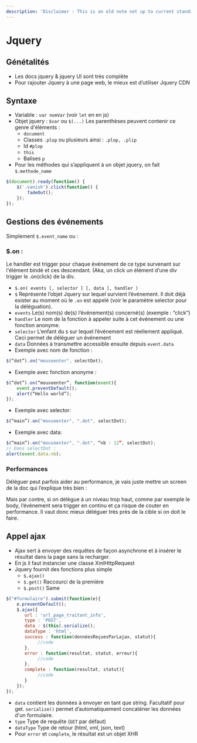 ```yaml
---
description: 'Disclaimer : This is an old note not up to current standard'
---
```


# Jquery

## Génétalités

* Les docs jquery & jquery UI sont très complète
* Pour rajouter Jquery à une page web, le mieux est d’utiliser Jquery CDN

## Syntaxe

* Variable : `var nomVar` \(voir `let` en en js\)
* Objet jquery : `$var` ou  `$(...)` Les parenthèses peuvent contenir ce genre d'éléments : 
  * `document`
  * Classes `.plop` ou plusieurs ainsi : `.plop, .plip`
  * Id `#plop`
  * `this`
  * Balises `p`
* Pour les méthodes qui s’appliquent à un objet jquery, on fait `$.methode_name`

```javascript
$(document).ready(function() {
    $('.vanish').click(function() {
        fadeOut();
    });
});
```

## Gestions des événements

Simplement `$.event_name` ou :

### $.on :

Le handler est trigger pour chaque événement de ce type survenant sur l'élément bindé et ces descendant. \(Aka, un click un élément d’une div trigger le .on\(click\) de la div.

* `$.on( events [, selector ] [, data ], handler )`
* `$` Représente l’objet Jquery sur lequel survient l’événement. Il doit déjà exister au moment où le `.on` est appelé \(voir le paramètre selector pour la déléguation\).
* `events` Le\(s\) nom\(s\) de\(s\) l’événement\(s\) concerné\(s\) \(exemple : “click”\)
* `handler` Le nom de la fonction à appeler suite à cet événement ou une fonction anonyme.
* `selector` L’enfant du `$` sur lequel l’événement est réellement appliqué. Ceci permet de déléguer un événement
* `data` Données à transmettre accessible ensuite depuis `event.data`
* Exemple avec nom de fonction :

```javascript
$(“dot”).on("mouseenter", selectDot);
```

* Exemple avec fonction anonyme :

```javascript
$(“dot”).on(“mouseenter”, function(event){
    event.preventDefault();
    alert(“Hello world”);
});
```

* Exemple avec selector:

```javascript
$(“main”).on("mouseenter", ".dot", selectDot);
```

* Exemple avec data:

```javascript
$(“main”).on("mouseenter", ".dot", “nb : 12”, selectDot);
// Dans selectDot :
alert(event.data.nb);
```

### Performances

Déléguer peut parfois aider au performance, je vais juste mettre un screen de la doc qui l’explique très bien :

Mais par contre, si on délègue à un niveau trop haut, comme par exemple le body, l’événement sera trigger en continu et ça risque de couter en performance. Il vaut donc mieux déléguer très près de la cible si on doit le faire.

## Appel ajax

* Ajax sert à envoyer des requêtes de façon asynchrone et à insérer le résultat dans la page sans la recharger.
* En js il faut instancier une classe XmlHttpRequest
* Jquery fournit des fonctions plus simple
  * `$.ajax()`
  * `$.get()` Raccourci de la première
  * `$.post()` Same

```javascript
$("#formulaire").submit(function(e){ 
    e.preventDefault(); 
    $.ajax({
       url : 'url_page_traitant_info',
       type : 'POST',
       data : $(this).serialize();
       dataType : 'html',
       success : function(donnéesReçuesParLajax, statut){
            //code
       },
       error : function(resultat, statut, erreur){
            //code
       },
       complete : function(resultat, statut){
            //code
       }
    });
});
```

* `data` contient les données à envoyer en tant que string. Facultatif pour get. `serialize()` permet d’automatiquement concaténer les données d'un formulaire.
* `type` Type de requête \(`GET` par défaut\)
* `dataType` Type de retour \(html, xml, json, text\)
* Pour `error` et `complete`, le résultat est un objet XHR

